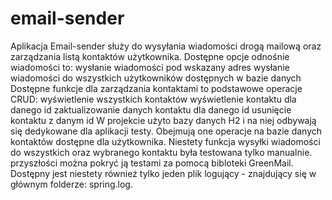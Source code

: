 # email-sender

Aplikacja Email-sender służy do wysyłania wiadomości drogą mailową oraz zarządzania listą kontaktów użytkownika.
Dostępne opcje odnośnie wiadomości to:
  wysłanie wiadomości pod wskazany adres
wysłanie wiadomości do wszystkich użytkowników dostępnych w bazie danych
Dostępne funkcje dla zarządzania kontaktami to podstawowe operacje CRUD:
  wyświetlenie wszystkich kontaktów
  wyświetlenie kontaktu dla danego id
  zaktualizowanie danych kontaktu dla danego id
  usunięcie kontaktu z danym id
W projekcie użyto bazy danych H2 i na niej odbywają się dedykowane dla aplikacji testy. 
Obejmują one operacje na bazie danych kontaktów dostępne dla użytkownika. 
Niestety funkcja wysyłki wiadomości do wszystkich oraz wybranego kontaktu była testowana tylko manualnie. 
 przyszłości można pokryć ją testami za pomocą bibloteki GreenMail. 
Dostępny jest niestety również tylko jeden plik logujący - znajdujący się w głównym folderze: spring.log.
